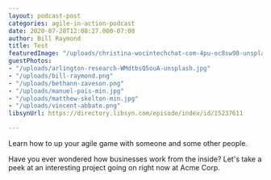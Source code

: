 ```yaml
---
layout: podcast-post
categories: agile-in-action-podcast
date: 2020-07-28T12:08:27.000-07:00
author: Bill Raymond
title: Test
featuredImage: "/uploads/christina-wocintechchat-com-4pu-oc8sw98-unsplash.jpg"
guestPhotos:
- "/uploads/arlington-research-WMdtbsQ5ouA-unsplash.jpg"
- "/uploads/bill-raymond.png"
- "/uploads/bethann-zaveson.png"
- "/uploads/manuel-pais-min.jpg"
- "/uploads/matthew-skelton-min.jpg"
- "/uploads/vincent-abbate.png"
libsynUrl: https://directory.libsyn.com/episode/index/id/15237611

---
```

Learn how to up your agile game with someone and some other people.

Have you ever wondered how businesses work from the inside? Let's take a peek at an interesting project going on right now at Acme Corp.